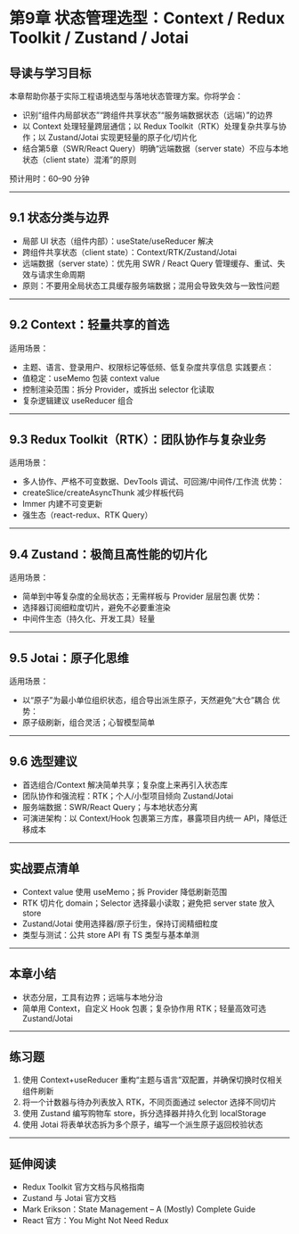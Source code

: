 # 第9章 状态管理选型：Context / Redux Toolkit / Zustand / Jotai

## 导读与学习目标
本章帮助你基于实际工程语境选型与落地状态管理方案。你将学会：
- 识别“组件内局部状态”“跨组件共享状态”“服务端数据状态（远端）”的边界
- 以 Context 处理轻量跨层通信；以 Redux Toolkit（RTK）处理复杂共享与协作；以 Zustand/Jotai 实现更轻量的原子化/切片化
- 结合第5章（SWR/React Query）明确“远端数据（server state）不应与本地状态（client state）混淆”的原则

预计用时：60–90 分钟

---

## 9.1 状态分类与边界
- 局部 UI 状态（组件内部）：useState/useReducer 解决
- 跨组件共享状态（client state）：Context/RTK/Zustand/Jotai
- 远端数据（server state）：优先用 SWR / React Query 管理缓存、重试、失效与请求生命周期
- 原则：不要用全局状态工具缓存服务端数据；混用会导致失效与一致性问题

---

## 9.2 Context：轻量共享的首选
适用场景：
- 主题、语言、登录用户、权限标记等低频、低复杂度共享信息
实践要点：
- 值稳定：useMemo 包装 context value
- 控制渲染范围：拆分 Provider，或拆出 selector 化读取
- 复杂逻辑建议 useReducer 组合

---

## 9.3 Redux Toolkit（RTK）：团队协作与复杂业务
适用场景：
- 多人协作、严格不可变数据、DevTools 调试、可回溯/中间件/工作流
优势：
- createSlice/createAsyncThunk 减少样板代码
- Immer 内建不可变更新
- 强生态（react-redux、RTK Query）

---

## 9.4 Zustand：极简且高性能的切片化
适用场景：
- 简单到中等复杂度的全局状态；无需样板与 Provider 层层包裹
优势：
- 选择器订阅细粒度切片，避免不必要重渲染
- 中间件生态（持久化、开发工具）轻量

---

## 9.5 Jotai：原子化思维
适用场景：
- 以“原子”为最小单位组织状态，组合导出派生原子，天然避免“大仓”耦合
优势：
- 原子级刷新，组合灵活；心智模型简单

---

## 9.6 选型建议
- 首选组合/Context 解决简单共享；复杂度上来再引入状态库
- 团队协作和强流程：RTK；个人/小型项目倾向 Zustand/Jotai
- 服务端数据：SWR/React Query；与本地状态分离
- 可演进架构：以 Context/Hook 包裹第三方库，暴露项目内统一 API，降低迁移成本

---

## 实战要点清单
- Context value 使用 useMemo；拆 Provider 降低刷新范围
- RTK 切片化 domain；Selector 选择最小读取；避免把 server state 放入 store
- Zustand/Jotai 使用选择器/原子衍生，保持订阅精细粒度
- 类型与测试：公共 store API 有 TS 类型与基本单测

---

## 本章小结
- 状态分层，工具有边界；远端与本地分治
- 简单用 Context，自定义 Hook 包裹；复杂协作用 RTK；轻量高效可选 Zustand/Jotai

---

## 练习题
1. 使用 Context+useReducer 重构“主题与语言”双配置，并确保切换时仅相关组件刷新
2. 将一个计数器与待办列表放入 RTK，不同页面通过 selector 选择不同切片
3. 使用 Zustand 编写购物车 store，拆分选择器并持久化到 localStorage
4. 使用 Jotai 将表单状态拆为多个原子，编写一个派生原子返回校验状态

---

## 延伸阅读
- Redux Toolkit 官方文档与风格指南
- Zustand 与 Jotai 官方文档
- Mark Erikson：State Management – A (Mostly) Complete Guide
- React 官方：You Might Not Need Redux
